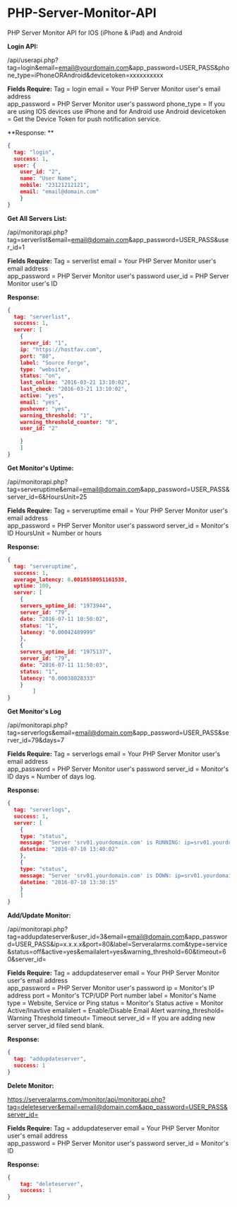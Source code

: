 # PHP-Server-Monitor-API
PHP Server Monitor API for IOS (iPhone &amp; iPad) and Android



**Login API:**

/api/userapi.php?tag=login&email=email@yourdomain.com&app_password=USER_PASS&phone_type=iPhoneORAndroid&devicetoken=xxxxxxxxxx

**Fields Require:**
Tag = login
email = Your PHP Server Monitor user's email address  
app_password = PHP Server Monitor user's password
phone_type = If you are using IOS devices use iPhone and for Android use Android
devicetoken = Get the Device Token for push notification service.

**Response:   **
```json
{
  tag: "login",
  success: 1,
  user: {
	user_id: "2",
	name: "User Name",
	mobile: "23121212121",
	email: "email@domain.com"
	}
}
```


**Get All Servers List:**

/api/monitorapi.php?tag=serverlist&email=email@domain.com&app_password=USER_PASS&user_id=1

**Fields Require:**
Tag = serverlist
email = Your PHP Server Monitor user's email address  
app_password = PHP Server Monitor user's password
user_id = PHP Server Monitor user's ID

**Response:**
```json
{
  tag: "serverlist",
  success: 1,
  server: [
	{
	server_id: "1",
	ip: "https://hostfav.com",
	port: "80",
	label: "Source Forge",
	type: "website",
	status: "on",
	last_online: "2016-03-21 13:10:02",
	last_check: "2016-03-21 13:10:02",
	active: "yes",
	email: "yes",
	pushover: "yes",
	warning_threshold: "1",
	warning_threshold_counter: "0",
	user_id: "2"

	}
	]
}
```



**Get Monitor's Uptime:**

/api/monitorapi.php?tag=serveruptime&email=email@domain.com&app_password=USER_PASS&server_id=6&HoursUnit=25

**Fields Require:**
Tag = serveruptime
email = Your PHP Server Monitor user's email address  
app_password = PHP Server Monitor user's password
server_id = Monitor's ID
HoursUnit = Number or hours


**Response:**
```json
{
  tag: "serveruptime",
  success: 1,
  average_latency: 0.0018558051161538,
  uptime: 100,
  server: [
	{
	servers_uptime_id: "1973944",
	server_id: "79",
	date: "2016-07-11 10:50:02",
	status: "1",
	latency: "0.00042489999"
	},
	{
	servers_uptime_id: "1975137",
	server_id: "79",
	date: "2016-07-11 11:50:03",
	status: "1",
	latency: "0.00038028333"
	}
    	]
}
```

**Get Monitor's Log**

/api/monitorapi.php?tag=serverlogs&email=email@domain.com&app_password=USER_PASS&server_id=79&days=7

**Fields Require:**
Tag = serverlogs
email = Your PHP Server Monitor user's email address  
app_password = PHP Server Monitor user's password
server_id = Monitor's ID
days = Number of days log.

**Response:**
```json
{
  tag: "serverlogs",
  success: 1,
  server: [
	{
	type: "status",
	message: "Server 'srv01.yourdomain.com' is RUNNING: ip=srv01.yourdomain.com, port=1",
	datetime: "2016-07-10 13:40:02"
	},
	{
	type: "status",
	message: "Server 'srv01.yourdomain.com' is DOWN: ip=srv01.yourdomain.com, port=1. Error=",
	datetime: "2016-07-10 13:30:15"
	}
	]
}
```

**Add/Update Monitor:**

/api/monitorapi.php?tag=addupdateserver&user_id=3&email=email@domain.com&app_password=USER_PASS&ip=x.x.x.x&port=80&label=Serveralarms.com&type=service&status=off&active=yes&emailalert=yes&warning_threshold=60&timeout=60&server_id=

**Fields Require:**
Tag = addupdateserver
email = Your PHP Server Monitor user's email address  
app_password = PHP Server Monitor user's password
ip = Monitor's IP address
port = Monitor's TCP/UDP Port number
label = Monitor's Name
type = Website, Service or Ping
status = Monitor's Status
active = Monitor Active/Inavtive
emailalert = Enable/Disable Email Alert
warning_threshold= Warning Threshold
timeout= Timeout
server_id = If you are adding new server server_id filed send blank.

**Response:**
```json
{
  tag: "addupdateserver",
  success: 1
}
```

**Delete Monitor:**

https://serveralarms.com/monitor/api/monitorapi.php?tag=deleteserver&email=email@domain.com&app_password=USER_PASS&server_id=

**Fields Require:**
Tag = addupdateserver
email = Your PHP Server Monitor user's email address  
app_password = PHP Server Monitor user's password
server_id = Monitor's ID

**Response:**
```json
{
	tag: "deleteserver",
	success: 1
}
```

